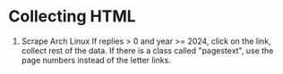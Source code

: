 # Collecting HTML
1. Scrape Arch Linux
If replies > 0 and year >= 2024, click on the link, collect rest of the data.
If there is a class called "pagestext", use the page numbers instead of the letter links.
